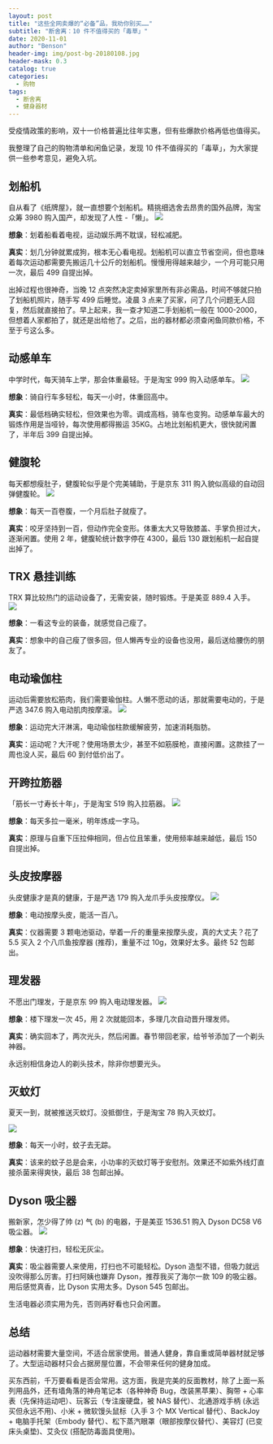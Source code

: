 ```yaml
---
layout: post
title: "这些全网卖爆的“必备”品，我劝你别买……"
subtitle: "断舍离：10 件不值得买的「毒草」"
date: 2020-11-01
author: "Benson"
header-img: img/post-bg-20180108.jpg
header-mask: 0.3
catalog: true
categories:
  - 购物
tags:
  - 断舍离
  - 健身器材
---
```


受疫情政策的影响，双十一价格普遍比往年实惠，但有些爆款价格再低也值得买。

我整理了自己的购物清单和闲鱼记录，发现 10 件不值得买的「毒草」，为大家提供一些参考意见，避免入坑。

## 划船机

自从看了《纸牌屋》，就一直想要个划船机。精挑细选舍去昂贵的国外品牌，淘宝众筹 3980 购入国产，却发现了人性 -「懒」。
![](http://tc.seoipo.com/20200417091952.png)

**想象**：划着船看着电视，运动娱乐两不耽误，轻松减肥。

**真实**：划几分钟就累成狗，根本无心看电视。划船机可以直立节省空间，但也意味着每次运动都需要先搬运几十公斤的划船机。慢慢用得越来越少，一个月可能只用一次，最后 499 自提出掉。

出掉过程也很神奇，当晚 12 点突然决定卖掉家里所有非必需品，时间不够就只拍了划船机照片，随手写 499 后睡觉。凌晨 3 点来了买家，问了几个问题无人回复，然后就直接拍了。早上起来，我一查才知道二手划船机一般在 1000-2000，但想着人家都拍了，就还是出给他了。之后，出的器材都必须查闲鱼同款价格，不至于亏这么多。

## 动感单车

中学时代，每天骑车上学，那会体重最轻。于是淘宝 999 购入动感单车。
![](http://tc.seoipo.com/20200418183425.png)

**想象**：骑自行车多轻松，每天一小时，体重回高中。

**真实**：最低档确实轻松，但效果也为零。调成高档，骑车也变狗。动感单车最大的锻炼作用是当哑铃，每次使用都得搬运 35KG。占地比划船机更大，很快就闲置了，半年后 399 自提出掉。

## 健腹轮

每天都想瘦肚子，健腹轮似乎是个完美辅助，于是京东 311 购入貌似高级的自动回弹健腹轮。
![](http://tc.seoipo.com/20200417092142.png)

**想象**：每天一百卷腹，一个月后肚子就瘦了。

**真实**：咬牙坚持到一百，但动作完全变形。体重太大又导致膝盖、手掌负担过大，逐渐闲置。使用 2 年，健腹轮统计数字停在 4300，最后 130 跟划船机一起自提出掉了。

## TRX 悬挂训练

TRX 算比较热门的运动设备了，无需安装，随时锻炼。于是美亚 889.4 入手。
![](http://tc.seoipo.com/20200421125830.png)

**想象**：一看这专业的装备，就感觉自己瘦了。

**真实**：想象中的自己瘦了很多回，但人懒再专业的设备也没用，最后送给腰伤的朋友了。

## 电动瑜伽柱

运动后需要放松筋肉，我们需要瑜伽柱。人懒不愿动的话，那就需要电动的，于是严选 347.6 购入电动肌肉按摩滚。
![](http://tc.seoipo.com/20200417100520.png)

**想象**：运动完大汗淋漓，电动瑜伽柱款缓解疲劳，加速消耗脂肪。

**真实**：运动呢？大汗呢？使用场景太少，甚至不如筋膜枪，直接闲置。这款挂了一周也没人买，最后 60 到付低价出了。

## 开跨拉筋器

「筋长一寸寿长十年」，于是淘宝 519 购入拉筋器。
![](http://tc.seoipo.com/20201101114736.png)

**想象**：每天多拉一毫米，明年炼成一字马。

**真实**：原理与自重下压拉伸相同，但占位且笨重，使用频率越来越低，最后 150 自提出掉。

## 头皮按摩器

头皮健康才是真的健康，于是严选 179 购入龙爪手头皮按摩仪。
![](http://tc.seoipo.com/20200417095327.png)

**想象**：电动按摩头皮，能活一百八。

**真实**：仪器需要 3 颗电池驱动，举着一斤的重量来按摩头皮，真的大丈夫？花了 5.5 买入 2 个八爪鱼按摩器 (推荐)，重量不过 10g，效果好太多。最终 52 包邮出。

## 理发器

不愿出门理发，于是京东 99 购入电动理发器。
![](http://tc.seoipo.com/20201101115630.png)

**想象**：楼下理发一次 45，用 2 次就能回本，多理几次自动晋升理发师。

**真实**：确实回本了，两次光头，然后闲置。春节带回老家，给爷爷添加了一个剃头神器。

永远别相信身边人的剃头技术，除非你想要光头。

## 灭蚊灯

夏天一到，就被推送灭蚊灯。没抵御住，于是淘宝 78 购入灭蚊灯。

![](http://tc.seoipo.com/20201101115348.png)

**想象**：每天一小时，蚊子去无踪。

**真实**：该来的蚊子总是会来，小功率的灭蚊灯等于安慰剂。效果还不如紫外线灯直接杀菌来得爽快，最后 38 包邮出掉。

## Dyson 吸尘器

搬新家，怎少得了帅 (z) 气 (b) 的电器，于是美亚 1536.51 购入 Dyson DC58 V6 吸尘器。
![](http://tc.seoipo.com/20200421110937.png)

**想象**：快速打扫，轻松无灰尘。

**真实**：吸尘器需要人来使用，打扫也不可能轻松。Dyson 造型不错，但吸力就远没吹得那么厉害。打扫阿姨也嫌弃 Dyson，推荐我买了海尔一款 109 的吸尘器。用后感觉真香，比 Dyson 实用太多。Dyson 545 包邮出。

生活电器必须实用为先，否则再好看也只会闲置。

## 总结

运动器材需要大量空间，不适合居家使用。普通人健身，靠自重或简单器材就足够了。大型运动器材只会占据房屋位置，不会带来任何的健身加成。

买东西前，千万要看看是否会常用。这方面，我是完美的反面教材，除了上面一系列用品外，还有墙角落的神舟笔记本（各种神奇 Bug，改装黑苹果）、胸带 + 心率表（先保持运动吧）、玩客云（专注废硬盘，被 NAS 替代）、北通游戏手柄 (永远买但永远不用)、小米 + 微软馒头鼠标（入手 3 个 MX Vertical 替代）、BackJoy + 电脑手托架（Embody 替代）、松下蒸汽眼罩（眼部按摩仪替代）、美容灯 (已变床头桌垫)、艾灸仪 (搭配防毒面具使用)。

